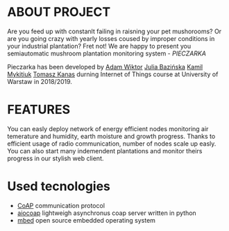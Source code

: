 # ABOUT PROJECT

Are you feed up with constanlt failing in raisning your pet mushorooms? Or are you going crazy with yearly losses coused by improper conditions in your industrial plantation? Fret not! We are happy to present you semiautomatic mushroom plantation monitoring system - *PIECZARKA*

Pieczarka has been developed by
[Adam Wiktor](@thewizytory)
[Julia Bazińska](@lamyiowce)
[Kamil Mykitiuk](@Kamyki)
[Tomasz Kanas](@Kanadas)
durning Internet of Things course at University of Warstaw in 2018/2019.

# FEATURES
You can easly deploy network of energy efficient nodes monitoring air temerature and humidity, earth moisture and growth progress. Thanks to efficient usage of radio communication, number of nodes scale up easly. You can also start many indemendent plantations and monitor theirs progress in our stylish web client. 

# Used tecnologies

* [CoAP](http://coap.technology/) communication protocol
* [aiocoap](https://github.com/chrysn/aiocoap) lightweigh asynchronus coap server written in python
* [mbed](https://www.mbed.com/en/platform/mbed-os/) open source embedded operating system
